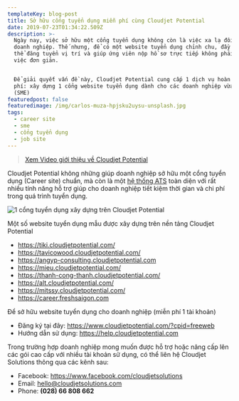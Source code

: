 ```yaml
---
templateKey: blog-post
title: Sở hữu cổng tuyển dụng miễn phí cùng Cloudjet Potential
date: 2019-07-23T01:34:22.509Z
description: >-
  Ngày nay, việc sở hữu một cổng tuyển dụng không còn là việc xa lạ đối với các
  doanh nghiệp. Thế nhưng, để có một website tuyển dụng chỉnh chu, đầy đủ, có
  thể đăng tuyển vị trí và giúp ứng viên nộp hồ sơ trực tiếp không phải là một
  việc đơn giản. 


  Để giải quyết vấn đề này, Cloudjet Potential cung cấp 1 dịch vụ hoàn toàn miễn
  phí: xây dựng 1 cổng website tuyển dụng dành cho các doanh nghiệp vừa và nhỏ
  (SME)
featuredpost: false
featuredimage: /img/carlos-muza-hpjsku2uysu-unsplash.jpg
tags:
  - career site
  - sme
  - cổng tuyển dụng
  - job site
---
```

> [Xem Video giới thiệu về Cloudjet Potential](https://www.youtube.com/embed/VoCvLd--P-o)

Cloudjet Potential không những giúp doanh nghiệp sở hữu một cổng tuyển dụng (Career site) chuẩn, mà còn là một [hệ thống ATS](https://help.cloudjetpotential.com/) toàn diện với rất nhiều tính năng hỗ trợ giúp cho doanh nghiệp tiết kiệm thời gian và chi phí trong quá trình tuyển dụng. 

![1 cổng tuyển dụng xây dựng trên Cloudjet Potential](/img/screen-shot-2019-07-23-at-2.30.46-pm.png "1 cổng tuyển dụng xây dựng trên Cloudjet Potential")



Một số website tuyển dụng mẫu được xây dựng trên nền tảng Cloudjet Potential

* <https://tiki.cloudjetpotential.com/>
* <https://tavicowood.cloudjetpotential.com/>
* <https://angyp-consulting.cloudjetpotential.com>
* <https://mieu.cloudjetpotential.com/>
* <https://thanh-cong-thanh.cloudjetpotential.com/>
* <https://alt.cloudjetpotential.com/>
* <https://mitssy.cloudjetpotential.com/>
* <https://career.freshsaigon.com>

Để sở hữu website tuyển dụng cho doanh nghiệp (miễn phí 1 tài khoản)

* Đăng ký tại đây: <https://www.cloudjetpotential.com/?cpid=freeweb>
* Hướng dẫn sử dụng: <https://help.cloudjetpotential.com>



Trong trường hợp doanh nghiệp mong muốn được hỗ trợ hoặc nâng cấp lên các gói cao cấp với nhiều tài khoản sử dụng, có thể liên hệ Cloudjet Solutions thông qua các kênh sau:

* Facebook: <https://www.facebook.com/cloudjetsolutions>
* Email: hello@cloudjetsolutions.com 
* Phone: **(028) 66 808 662**
